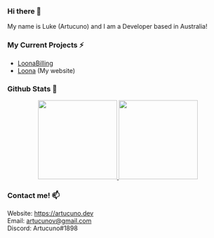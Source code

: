 ### Hi there 👋
My name is Luke (Artucuno) and I am a Developer based in Australia!

### My Current Projects ⚡
- [LoonaBilling](https://github.com/Loona-cc/LoonaBilling)
- [Loona](https://loona.cc) (My website)

### Github Stats 🔭

<p align="center">
<a href="https://github.com/Artucuno">
  <img height="180em" src="https://github-readme-stats-eight-theta.vercel.app/api?username=Artucuno&show_icons=true&theme=algolia&include_all_commits=true&count_private=true"/>
  <img height="180em" src="https://github-readme-stats-eight-theta.vercel.app/api/top-langs/?username=Artucuno&layout=compact&langs_count=8&theme=algolia"/>
</a>
</p>

### Contact me! 📫
Website: https://artucuno.dev \
Email: artucunov@gmail.com \
Discord: Artucuno#1898

<!--
**Artucuno/Artucuno** is a ✨ _special_ ✨ repository because its `README.md` (this file) appears on your GitHub profile.

Here are some ideas to get you started:

- 🔭 I’m currently working on ...
- 🌱 I’m currently learning ...
- 👯 I’m looking to collaborate on ...
- 🤔 I’m looking for help with ...
- 💬 Ask me about ...
- 📫 How to reach me: ...
- 😄 Pronouns: ...
- ⚡ Fun fact: ...
-->
